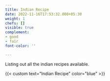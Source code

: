 ```yaml
---
title: Indian Recipe
date: 2022-11-16T17:53:32.000+05:30
weight: 1
chefs: []
visible: true
complement:
- good
- fair
font-color: ''

---
```

Listing out all the indian recipes available.

{{< custom text="Indian Recipe" color="blue" >}}